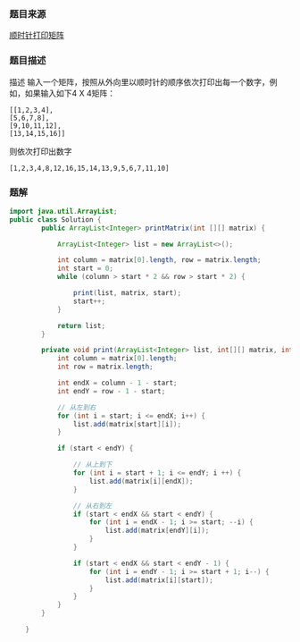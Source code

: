 ### 题目来源
[顺时针打印矩阵](https://www.nowcoder.com/practice/9b4c81a02cd34f76be2659fa0d54342a?tpId=13&tqId=23279&ru=/practice/ff05d44dfdb04e1d83bdbdab320efbcb&qru=/ta/coding-interviews/question-ranking)

### 题目描述

描述
输入一个矩阵，按照从外向里以顺时针的顺序依次打印出每一个数字，例如，如果输入如下4 X 4矩阵：
```
[[1,2,3,4],
[5,6,7,8],
[9,10,11,12],
[13,14,15,16]]
```

则依次打印出数字
```
[1,2,3,4,8,12,16,15,14,13,9,5,6,7,11,10]
```

### 题解



```java
import java.util.ArrayList;
public class Solution {
        public ArrayList<Integer> printMatrix(int [][] matrix) {

            ArrayList<Integer> list = new ArrayList<>();

            int column = matrix[0].length, row = matrix.length;
            int start = 0;
            while (column > start * 2 && row > start * 2) {

                print(list, matrix, start);
                start++;
            }

            return list;
        }

        private void print(ArrayList<Integer> list, int[][] matrix, int start) {
            int column = matrix[0].length;
            int row = matrix.length;

            int endX = column - 1 - start;
            int endY = row - 1 - start;

            // 从左到右
            for (int i = start; i <= endX; i++) {
                list.add(matrix[start][i]);
            }

            if (start < endY) {

                // 从上到下
                for (int i = start + 1; i <= endY; i ++) {
                    list.add(matrix[i][endX]);
                }

                // 从右到左
                if (start < endX && start < endY) {
                    for (int i = endX - 1; i >= start; --i) {
                        list.add(matrix[endY][i]);
                    }
                }

                if (start < endX && start < endY - 1) {
                    for (int i = endY - 1; i >= start + 1; i--) {
                        list.add(matrix[i][start]);
                    }
                }
            }
        }

    }
```
